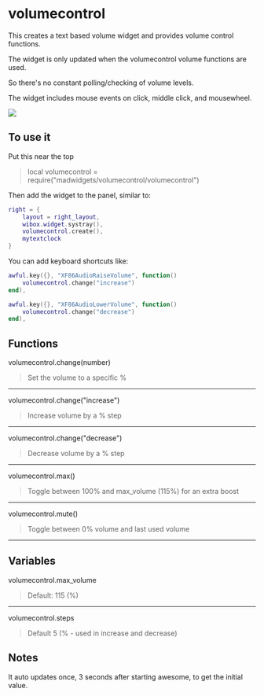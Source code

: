 # volumecontrol

This creates a text based volume widget and provides volume control functions.

The widget is only updated when the volumecontrol volume functions are used.

So there's no constant polling/checking of volume levels.

The widget includes mouse events on click, middle click, and mousewheel.

![](https://i.imgur.com/5Ybd9gF.jpg)

## To use it

Put this near the top
>local volumecontrol = require("madwidgets/volumecontrol/volumecontrol")

Then add the widget to the panel, similar to:

```lua
right = {
    layout = right_layout,
    wibox.widget.systray(),
    volumecontrol.create(),
    mytextclock
}
```

You can add keyboard shortcuts like:

```lua
awful.key({}, "XF86AudioRaiseVolume", function()
    volumecontrol.change("increase")
end), 

awful.key({}, "XF86AudioLowerVolume", function()
    volumecontrol.change("decrease")
end),
```

## Functions

volumecontrol.change(number)
>Set the volume to a specific %

---

volumecontrol.change("increase")
>Increase volume by a % step

---

volumecontrol.change("decrease")
>Decrease volume by a % step

---

volumecontrol.max()
>Toggle between 100% and max_volume (115%) for an extra boost

---

volumecontrol.mute()
>Toggle between 0% volume and last used volume

---

## Variables

volumecontrol.max_volume
>Default: 115 (%)

---

volumecontrol.steps
>Default 5 (% - used in increase and decrease)

## Notes

It auto updates once, 3 seconds after starting awesome, to get the initial value.